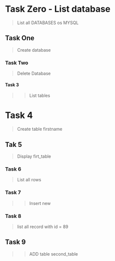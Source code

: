 # Task Zero - List database
> List all DATABASES os MYSQL
## Task One
> Create database
### Task Two
> Delete Database
#### Task 3
>> List tables

# Task 4
> Create table firstname
## Tak 5
>Display firt_table
### Task 6
>List all rows
### Task 7
>>Insert new 
### Task 8
> list all record with id = 89
## Task 9
>> ADD table second_table